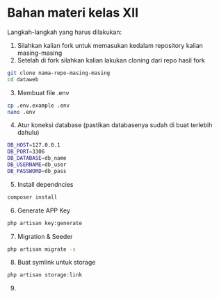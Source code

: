# Bahan materi kelas XII
Langkah-langkah yang harus dilakukan:

1. Silahkan kalian fork untuk memasukan kedalam repository kalian masing-masing
2. Setelah di fork silahkan kalian lakukan cloning dari repo hasil fork
```bash
git clone nama-repo-masing-masing
cd dataweb
```
3. Membuat file .env
```bash
cp .env.example .env
nano .env
```
4. Atur koneksi database (pastikan databasenya sudah di buat terlebih dahulu)
```bash
DB_HOST=127.0.0.1
DB_PORT=3306
DB_DATABASE=db_name
DB_USERNAME=db_user
DB_PASSWORD=db_pass
```
5. Install dependncies
```bash
composer install
```
6. Generate APP Key
```bash
php artisan key:generate
```
7. Migration & Seeder
```bash
php artisan migrate -s
```
8. Buat symlink untuk storage
```bash
php artisan storage:link
```
9.  
